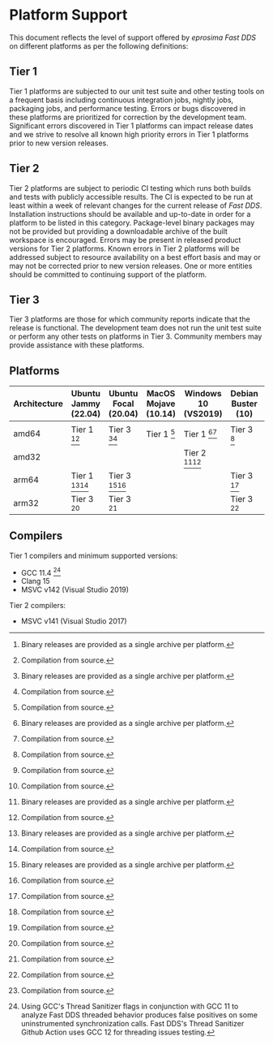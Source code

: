 # Platform Support

This document reflects the level of support offered by *eprosima Fast DDS* on different platforms as per the following
definitions:

## Tier 1

Tier 1 platforms are subjected to our unit test suite and other testing tools on a frequent basis including continuous
integration jobs, nightly jobs, packaging jobs, and performance testing.
Errors or bugs discovered in these platforms are prioritized for correction by the development team.
Significant errors discovered in Tier 1 platforms can impact release dates and we strive to resolve all known high
priority errors in Tier 1 platforms prior to new version releases.

## Tier 2

Tier 2 platforms are subject to periodic CI testing which runs both builds and tests with publicly accessible results.
The CI is expected to be run at least within a week of relevant changes for the current release of *Fast DDS*.
Installation instructions should be available and up-to-date in order for a platform to be listed in this category.
Package-level binary packages may not be provided but providing a downloadable archive of the built workspace is
encouraged.
Errors may be present in released product versions for Tier 2 platforms.
Known errors in Tier 2 platforms will be addressed subject to resource availability on a best effort basis and may or
may not be corrected prior to new version releases.
One or more entities should be committed to continuing support of the platform.

## Tier 3

Tier 3 platforms are those for which community reports indicate that the release is functional.
The development team does not run the unit test suite or perform any other tests on platforms in Tier 3.
Community members may provide assistance with these platforms.

## Platforms

|Architecture|Ubuntu Jammy (22.04)|Ubuntu Focal (20.04)|MacOS Mojave (10.14)|Windows 10 (VS2019)|Debian Buster (10)|Android 13 | QNX 7.1   |
|------------|--------------------|--------------------|--------------------|-------------------|------------------|-----------|-----------|
|amd64       |Tier 1 [^a][^s]     |Tier 3 [^a][^s]     |Tier 1 [^s]         |Tier 1 [^a][^s]    |Tier 3 [^s]       |Tier 3 [^s]|Tier 3 [^s]|
|amd32       |                    |                    |                    |Tier 2 [^a][^s]    |                  |           |           |
|arm64       |Tier 1 [^a][^s]     |Tier 3 [^a][^s]     |                    |                   |Tier 3 [^s]       |Tier 3 [^s]|Tier 3 [^s]|
|arm32       |Tier 3 [^s]         |Tier 3 [^s]         |                    |                   |Tier 3 [^s]       |Tier 3 [^s]|           |

[^a]: Binary releases are provided as a single archive per platform.
[^s]: Compilation from source.

## Compilers

Tier 1 compilers and minimum supported versions:

* GCC 11.4 [^d]
* Clang 15
* MSVC v142 (Visual Studio 2019)

Tier 2 compilers:

* MSVC v141 (Visual Studio 2017)

[^d]: Using GCC's Thread Sanitizer flags in conjunction with GCC 11 to analyze Fast DDS threaded behavior produces
false positives on some uninstrumented synchronization calls.
Fast DDS's Thread Sanitizer Github Action uses GCC 12 for threading issues testing.
